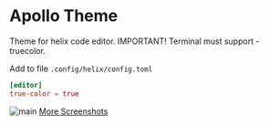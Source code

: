 # Apollo Theme
Theme for helix code editor. IMPORTANT! Terminal must support - truecolor.

Add to file `.config/helix/config.toml`
```toml
[editor]
true-color = true
```

![main](https://user-images.githubusercontent.com/29234307/259249905-41d6beb9-793e-4b5c-808b-2db1802d7816.png)
[More Screenshots](https://github.com/pelemarse/apollo-theme/wiki/Screenshots)

